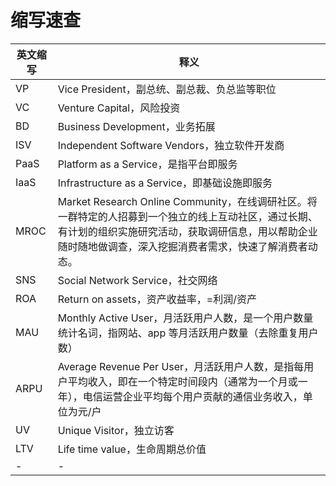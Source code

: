 # 缩写速查

| 英文缩写 | 释义                                                                                                                                                                                                               |
| -------- | ------------------------------------------------------------------------------------------------------------------------------------------------------------------------------------------------------------------ |
| VP       | Vice President，副总统、副总裁、负总监等职位                                                                                                                                                                       |
| VC       | Venture Capital，风险投资                                                                                                                                                                                          |
| BD       | Business Development，业务拓展                                                                                                                                                                                     |
| ISV      | Independent Software Vendors，独立软件开发商                                                                                                                                                                       |
| PaaS     | Platform as a Service，是指平台即服务                                                                                                                                                                              |
| IaaS     | Infrastructure as a Service，即基础设施即服务                                                                                                                                                                      |
| MROC     | Market Research Online Community，在线调研社区。将一群特定的人招募到一个独立的线上互动社区，通过长期、有计划的组织实施研究活动，获取调研信息，用以帮助企业随时随地做调查，深入挖掘消费者需求，快速了解消费者动态。 |
| SNS      | Social Network Service，社交网络                                                                                                                                                                                   |
| ROA      | Return on assets，资产收益率，=利润/资产                                                                                                                                                                           |
| MAU      | Monthly Active User，月活跃用户人数，是一个用户数量统计名词，指网站、app 等月活跃用户数量（去除重复用户数）                                                                                                        |
| ARPU     | Average Revenue Per User，月活跃用户人数，是指每用户平均收入，即在一个特定时间段内（通常为一个月或一年），电信运营企业平均每个用户贡献的通信业务收入，单位为元/户 ‌                                                |
| UV       | Unique Visitor，独立访客                                                                                                                                                                                           |
| LTV      | Life time value，生命周期总价值                                                                                                                                                                                    |
| -        | -                                                                                                                                                                                                                  |
